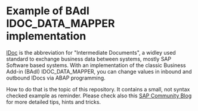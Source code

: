 # Example of BAdI IDOC_DATA_MAPPER implementation

[IDoc](https://help.sap.com/docs/SAP_NETWEAVER_AS_ABAP_751_IP/8f3819b0c24149b5959ab31070b64058/4ab074b6aa3a1997e10000000a421937.html?locale=en-US) is the abbreviation for "Intermediate Documents", a widley used standard to exchange business data between systems, mostly SAP Software based systems. With an implementation of the classic Business Add-in (BAdI) IDOC_DATA_MAPPER, you can change values in inbound and outbound IDocs via ABAP programming. 

How to do that is the topic of this repository. It contains a small, not syntax checked example as reminder. Please check also this [SAP Community Blog](community.sap.com) for more detailed tips, hints and tricks.
